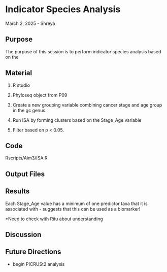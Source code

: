 # Indicator Species Analysis

March 2, 2025 - Shreya

## Purpose
The purpose of this session is to perform indicator species analysis based on the 

## Material
1. R studio
2. Phyloseq object from P09

1. Create a new grouping variable combining cancer stage and age group in the gc genus
2. Run ISA by forming clusters based on the Stage_Age variable
3. Filter based on p < 0.05.

## Code

Rscripts/Aim3/ISA.R

## Output Files



## Results

Each Stage_Age value has a minimum of one predictor taxa that it is associated with - suggests that this can be used as a biomarker!

*Need to check with Ritu about understanding

## Discussion

## Future Directions
- begin PICRUSt2 analysis 
